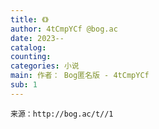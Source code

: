 ```yaml
---
title: 《》
author: 4tCmpYCf @bog.ac
date: 2023--
catalog: 
counting: 
categories: 小说
main: 作者： Bog匿名版 - 4tCmpYCf
sub: 1
---
```

    来源：http://bog.ac/t//1

